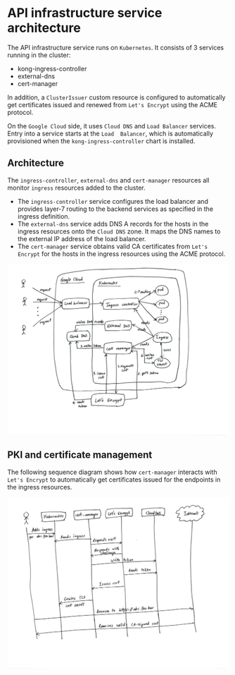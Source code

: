 # API infrastructure service architecture

The API infrastructure service runs on `Kubernetes`. It consists of 3 services running in the cluster:

- kong-ingress-controller
- external-dns
- cert-manager

In addition, a `ClusterIssuer` custom resource is configured to automatically get certificates issued and renewed from 
`Let's Encrypt` using the ACME protocol. 

On the `Google Cloud` side, it uses `Cloud DNS` and `Load Balancer` services. Entry into a service starts at the `Load 
Balancer`, which is automatically provisioned when the `kong-ingress-controller` chart is installed.

## Architecture

The `ingress-controller`, `external-dns` and `cert-manager` resources all monitor `ingress` resources added to the 
cluster. 

- The `ingress-controller` service configures the load balancer and provides layer-7 routing to the backend services 
  as specified in the ingress definition.
- The `external-dns` service adds DNS A records for the hosts in the ingress resources onto the `Cloud DNS` zone. 
  It maps the DNS names to the external IP address of the load balancer.
- The `cert-manager` service obtains valid CA certificates from `Let's Encrypt` for the hosts in the ingress 
  resources using the ACME protocol.

![API infrastructure service architecture](images/architecture.png)

## PKI and certificate management

The following sequence diagram shows how `cert-manager` interacts with `Let's Encrypt` to automatically get 
certificates issued for the endpoints in the ingress resources. 

![PKI and certificate management](images/acme.png)